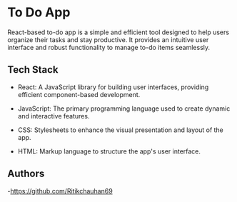 
# To Do App

React-based to-do app is a simple and efficient tool designed to help users organize their tasks and stay productive. It provides an intuitive user interface and robust functionality to manage to-do items seamlessly.


## Tech Stack


- React:
A JavaScript library for building user interfaces, providing efficient component-based development.

- JavaScript:
The primary programming language used to create dynamic and interactive features.

- CSS:
Stylesheets to enhance the visual presentation and layout of the app.

- HTML:
Markup language to structure the app's user interface.


## Authors

-https://github.com/Ritikchauhan69

